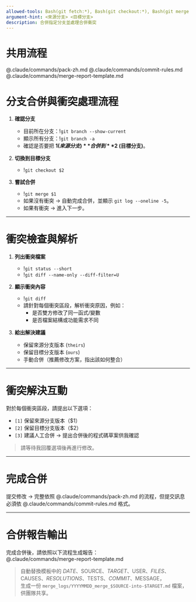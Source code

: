 ```yaml
---
allowed-tools: Bash(git fetch:*), Bash(git checkout:*), Bash(git merge:*), Bash(git status:*), Bash(git diff:*), Bash(git add:*), Bash(git commit:*), Read, Edit
argument-hint: <來源分支> <目標分支>
description: 合併指定分支並處理合併衝突
---
```


# 共用流程
@.claude/commands/pack-zh.md
@.claude/commands/commit-rules.md
@.claude/commands/merge-report-template.md

# 分支合併與衝突處理流程

1. **確認分支**  
   - 目前所在分支：!`git branch --show-current`  
   - 顯示所有分支：!`git branch -a`  
   - 確認是否要把 **$1 (來源分支)** 合併到 **$2 (目標分支)**。  

2. **切換到目標分支**  
   - !`git checkout $2`  

3. **嘗試合併**  
   - !`git merge $1`  
   - 如果沒有衝突 → 自動完成合併，並顯示 `git log --oneline -5`。  
   - 如果有衝突 → 進入下一步。  

---

# 衝突檢查與解析

1. **列出衝突檔案**  
   - !`git status --short`  
   - !`git diff --name-only --diff-filter=U`  

2. **顯示衝突內容**  
   - !`git diff`  
   - 請針對每個衝突區段，解析衝突原因，例如：  
     - 是否雙方修改了同一函式/變數  
     - 是否檔案結構或功能需求不同  

3. **給出解決建議**  
   - 保留來源分支版本 (`theirs`)  
   - 保留目標分支版本 (`ours`)  
   - 手動合併（推薦修改方案，指出該如何整合）  

---

# 衝突解決互動
對於每個衝突區段，請提出以下選項：  
- `[1]` 保留來源分支版本（$1）  
- `[2]` 保留目標分支版本（$2）  
- `[3]` 建議人工合併 → 提出合併後的程式碼草案供我確認  

> 請等待我回覆選項後再進行修改。  

---

# 完成合併
提交修改 → 完整依照 @.claude/commands/pack-zh.md 的流程，但提交訊息必須依 @.claude/commands/commit-rules.md 格式。 

---
# 合併報告輸出

完成合併後，請依照以下流程生成報告：  
@.claude/commands/merge-report-template.md  

> 自動替換模板中的 $DATE、$SOURCE、$TARGET、$USER、$FILES、$CAUSES、$RESOLUTIONS、$TESTS、$COMMIT、$MESSAGE，  
> 生成一份 `merge_logs/YYYYMMDD_merge_$SOURCE-into-$TARGET.md` 檔案，供團隊共享。
